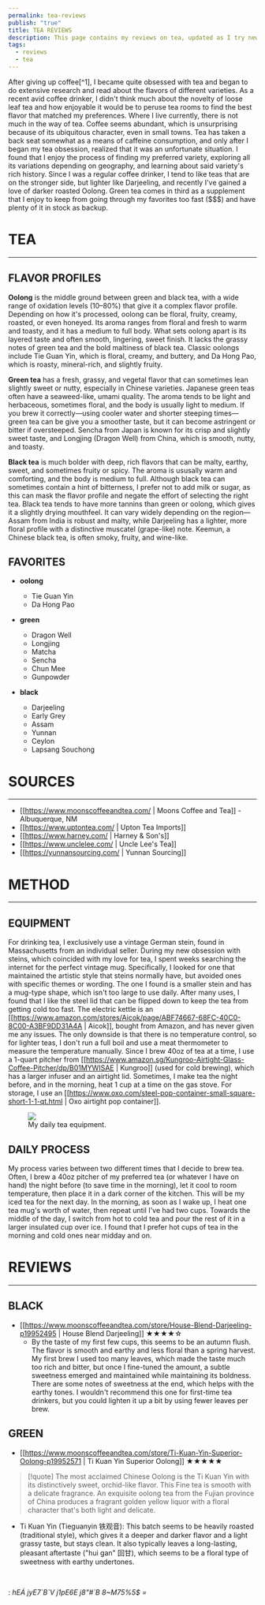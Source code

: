 ```yaml
---
permalink: tea-reviews
publish: "true"
title: TEA REVIEWS
description: This page contains my reviews on tea, updated as I try new variants
tags:
  - reviews
  - tea
---
```

After giving up coffee[^1], I became quite obsessed with tea and began to do extensive research and read about the flavors of different varieties. As a recent avid coffee drinker, I didn't think much about the novelty of loose leaf tea and how enjoyable it would be to peruse tea rooms to find the best flavor that matched my preferences. Where I live currently, there is not much in the way of tea. Coffee seems abundant, which is unsurprising because of its ubiquitous character, even in small towns. Tea has taken a back seat somewhat as a means of caffeine consumption, and only after I began my tea obsession, realized that it was an unfortunate situation. I found that I enjoy the process of finding my preferred variety, exploring all its variations depending on geography, and learning about said variety's rich history. Since I was a regular coffee drinker, I tend to like teas that are on the stronger side, but lighter like Darjeeling, and recently I've gained a love of darker roasted Oolong. Green tea comes in third as a supplement that I enjoy to keep from going through my favorites too fast ($$$) and have plenty of it in stock as backup. 

# TEA
---
## FLAVOR PROFILES

**Oolong** is the middle ground between green and black tea, with a wide range of oxidation levels (10–80%) that give it a complex flavor profile. Depending on how it's processed, oolong can be floral, fruity, creamy, roasted, or even honeyed. Its aroma ranges from floral and fresh to warm and toasty, and it has a medium to full body. What sets oolong apart is its layered taste and often smooth, lingering, sweet finish. It lacks the grassy notes of green tea and the bold maltiness of black tea. Classic oolongs include Tie Guan Yin, which is floral, creamy, and buttery, and Da Hong Pao, which is roasty, mineral-rich, and slightly fruity.

**Green tea** has a fresh, grassy, and vegetal flavor that can sometimes lean slightly sweet or nutty, especially in Chinese varieties. Japanese green teas often have a seaweed-like, umami quality. The aroma tends to be light and herbaceous, sometimes floral, and the body is usually light to medium. If you brew it correctly—using cooler water and shorter steeping times—green tea can be give you a smoother taste, but it can become astringent or bitter if oversteeped. Sencha from Japan is known for its crisp and slightly sweet taste, and Longjing (Dragon Well) from China, which is smooth, nutty, and toasty.

**Black tea** is much bolder with deep, rich flavors that can be malty, earthy, sweet, and sometimes fruity or spicy. The aroma is ususally warm and comforting, and the body is medium to full. Although black tea can sometimes contain a hint of bitterness, I prefer not to add milk or sugar, as this can mask the flavor profile and negate the effort of selecting the right tea. Black tea tends to have more tannins than green or oolong, which gives it a slightly drying mouthfeel. It can vary widely depending on the region—Assam from India is robust and malty, while Darjeeling has a lighter, more floral profile with a distinctive muscatel (grape-like) note. Keemun, a Chinese black tea, is often smoky, fruity, and wine-like.

## FAVORITES

- **oolong**
  - Tie Guan Yin
  - Da Hong Pao

- **green**
  - Dragon Well
  -  Longjing
  -  Matcha
  -  Sencha
  - Chun Mee
  - Gunpowder


- **black**
  - Darjeeling
  - Early Grey
  - Assam
  - Yunnan
  - Ceylon
  - Lapsang Souchong


# SOURCES
---
- [[https://www.moonscoffeeandtea.com/ |  Moons Coffee and Tea]] - Albuquerque, NM
- [[https://www.uptontea.com/ | Upton Tea Imports]]
- [[https://www.harney.com/ | Harney & Son's]]
- [[https://www.unclelee.com/ | Uncle Lee's Tea]]
- [[https://yunnansourcing.com/ | Yunnan Sourcing]]

# METHOD
---
## EQUIPMENT

For drinking tea, I exclusively use a vintage German stein, found in Massachusetts from an individual seller. During my new obsession with steins, which coincided with my love for tea, I spent weeks searching the internet for the perfect vintage mug. Specifically, I looked for one that maintained the artistic style that steins normally have, but avoided ones with specific themes or wording. The one I found is a smaller stein and has a mug-type shape, which isn't too large to use daily. After many uses, I found that I like the steel lid that can be flipped down to keep the tea from getting cold too fast. The electric kettle is an [[https://www.amazon.com/stores/Aicok/page/ABF74667-68FC-40C0-8C00-A3BF9DD31A4A | Aicok]], bought from Amazon, and has never given me any issues. The only downside is that there is no temperature control, so for lighter teas, I don't run a full boil and use a meat thermometer to measure the temperature manually. Since I brew 40oz of tea at a time, I use a 1-quart pitcher from [[https://www.amazon.sg/Kungroo-Airtight-Glass-Coffee-Pitcher/dp/B01MYWISAE | Kungroo]] (used for cold brewing), which has a larger infuser and an airtight lid. Sometimes, I make tea the night before, and in the morning, heat 1 cup at a time on the gas stove. For storage, I use an [[https://www.oxo.com/steel-pop-container-small-square-short-1-1-qt.html | Oxo airtight pop container]].

<figure class="center">
<img  src="/static/images/tea-equipment.webp"/>
<figcaption>My daily tea equipment.</figcaption>
</figure>

## DAILY PROCESS
My process varies between two different times that I decide to brew tea. Often, I brew a 40oz pitcher of my preferred tea (or whatever I have on hand) the night before (to save time in the morning), let it cool to room temperature, then place it in a dark corner of the kitchen. This will be my iced tea for the next day. In the morning, as soon as I wake up, I heat one tea mug's worth of water, then repeat until I've had two cups. Towards the middle of the day, I switch from hot to cold tea and pour the rest of it in a larger insulated cup over ice. I found that I prefer hot cups of tea in the morning and cold ones near midday and on. 

# REVIEWS
---
## BLACK
- [[https://www.moonscoffeeandtea.com/store/House-Blend-Darjeeling-p19952495 | House Blend Darjeeling]] ★★★★☆
  - By the taste of my first few cups, this seems to be an autumn flush. The flavor is smooth and earthy and less floral than a spring harvest. My first brew I used too many leaves, which made the taste much too rich and bitter, but once I fine-tuned the amount, a subtle sweetness emerged and maintained while maintaining its boldness. There are some notes of sweetness at the end, which helps with the earthy tones. I wouldn't recommend this one for first-time tea drinkers, but you could lighten it up a bit by using fewer leaves per brew. 

## GREEN
- [[https://www.moonscoffeeandtea.com/store/Ti-Kuan-Yin-Superior-Oolong-p19952571 | Ti Kuan Yin Superior Oolong]] ★★★★★

> [!quote] The most acclaimed Chinese Oolong is the Ti Kuan Yin with its distinctively sweet, orchid-like flavor. This Fine tea is smooth with a delicate fragrance. An exquisite oolong tea from the Fujian province of China produces a fragrant golden yellow liquor with a floral character that's both light and delicate.

- Ti Kuan Yin (Tieguanyin 铁观音): This batch seems to be heavily roasted (traditional style), which gives it a deeper and darker flavor and a light grassy taste, but stays clean. It also typically leaves a long-lasting, pleasant aftertaste ("hui gan" 回甘), which seems to be a floral type of sweetness with earthy undertones.

</br>

<!-- spellchecker-disable -->
: <em><span class="elvish" data-content="Tea, what gives me life each day,">hEÁ jyE7\`B\`V j1pE6E j8"\#\`B 8\~M75%5$ =</span></em>
<!-- spellchecker-enable -->

</br>

[^footnote]:I switched to tea because I was consuming too much coffee daily, so I've been able to half my caffeine consumption. 